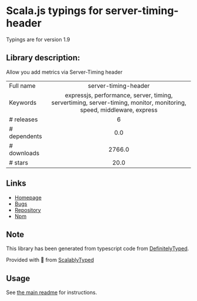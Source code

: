 
# Scala.js typings for server-timing-header

Typings are for version 1.9

## Library description:
Allow you add metrics via Server-Timing header

|                    |                 |
| ------------------ | :-------------: |
| Full name          | server-timing-header |
| Keywords           | expressjs, performance, server, timing, servertiming, server-timing, monitor, monitoring, speed, middleware, express |
| # releases         | 6 |
| # dependents       | 0.0 |
| # downloads        | 2766.0 |
| # stars            | 20.0 |

## Links
- [Homepage](https://github.com/SilentImp/express-middleware-headers-server-timing#readme)
- [Bugs](https://github.com/SilentImp/express-middleware-headers-server-timing/issues)
- [Repository](https://github.com/SilentImp/express-middleware-headers-server-timing)
- [Npm](https://www.npmjs.com/package/server-timing-header)
    


## Note
This library has been generated from typescript code from [DefinitelyTyped](https://definitelytyped.org).

Provided with :purple_heart: from [ScalablyTyped](https://github.com/oyvindberg/ScalablyTyped)

## Usage
See [the main readme](../../readme.md) for instructions.



